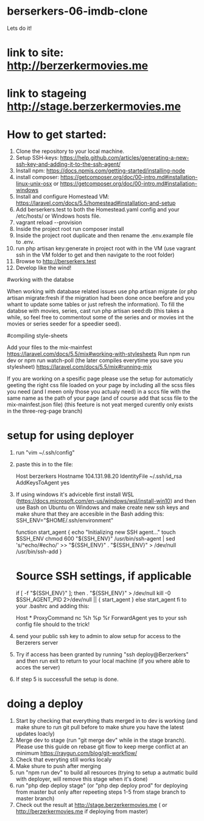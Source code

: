 # berserkers-06-imdb-clone
Lets do it!

# link to site: http://berzerkermovies.me
# link to stageing http://stage.berzerkermovies.me

#

# How to get started:

  1. Clone the repository to your local machine.
  2. Setup SSH-keys: https://help.github.com/articles/generating-a-new-ssh-key-and-adding-it-to-the-ssh-agent/
  3. Install npm: https://docs.npmjs.com/getting-started/installing-node
  4. install composer: https://getcomposer.org/doc/00-intro.md#installation-linux-unix-osx or https://getcomposer.org/doc/00-intro.md#installation-windows
  3. Install and configure Homestead VM: https://laravel.com/docs/5.5/homestead#installation-and-setup
  4. Add berserkers.test to both the Homestead.yaml config and your /etc/hosts/ or Windows hosts file.
  5. vagrant reload --provision
  6. Inside the project root run composer install
  7. Inside the project root duplicate and then rename the .env.example file to .env.
  8. run php artisan key:generate in project root with in the VM (use vagrant ssh in the VM folder to get and then navigate to the root folder)
  9. Browse to http://berserkers.test
  10. Develop like the wind!

#working with the databse

  When working with database related issues use php artisan migrate (or php artisan migrate:fresh if the migration had been done once beefore and you whant to update some tables or just refresh the information). To fill the databse with movies, series, cast run php artisan seed:db (this takes a while, so feel free to commentout some of the series and or movies int the movies or series seeder for a speedier seed).

#compiling style-sheets

 
 Add your files to the mix-mainfest https://laravel.com/docs/5.5/mix#working-with-stylesheets
 Run npm run dev or npm run watch-poll (the later compiles everytime you save you stylesheet) https://laravel.com/docs/5.5/mix#running-mix

 If you are working on a spesific page please use the setup for automaticly geeting the right css file loaded on your page by including all the scss files you need (and I meen only those you actualy need) in a sccs file with the same name as the path of your page (and of course add that scss file to the mix-mainfest.json file)
 (this feeture is not yeat merged curently only exists in the three-reg-page branch)

# setup for using deployer

  1. run "vim ~/.ssh/config"
  2. paste this in to the file: 
     
      Host berzerkers
        Hostname 104.131.98.20
        IdentityFile ~/.ssh/id_rsa
        AddKeysToAgent yes
  3. If using windows it's adviceble first install WSL (https://docs.microsoft.com/en-us/windows/wsl/install-win10) and then use Bash on Ubuntu on Windows and      make create new ssh keys and make shure that they are accesible in the Bash adding this:
      SSH_ENV="$HOME/.ssh/environment"

      function start_agent {
          echo "Initializing new SSH agent..."
          touch $SSH_ENV
          chmod 600 "${SSH_ENV}"
          /usr/bin/ssh-agent | sed 's/^echo/#echo/' >> "${SSH_ENV}"
          . "${SSH_ENV}" > /dev/null
          /usr/bin/ssh-add
      }

      # Source SSH settings, if applicable
      if [ -f "${SSH_ENV}" ]; then
          . "${SSH_ENV}" > /dev/null
          kill -0 $SSH_AGENT_PID 2>/dev/null || {
              start_agent
          }
      else
          start_agent
      fi
    to your .bashrc and adding this:

      Host *
        ProxyCommand nc %h %p %r
        ForwardAgent yes
    to your ssh config file should to the trick!
  4. send your public ssh key to admin to alow setup for access to the Berzerers server
  5. Try if access has been granted by running "ssh deploy@Berzerkers" and then run exit to return to your local machine (if you where able to acces the server)
  6. If step 5 is successfull the setup is done.


# doing a deploy

  1. Start by checking that everything thats merged in to dev is working (and make shure to run git pull before to make shure you have the latest updates loacly)
  2. Merge dev to stage (run "git merge dev" while in the stage branch). Please use this guide on rebase git flow to keep merge conflict at an minimum     https://raygun.com/blog/git-workflow/
  3. Check that everyting still works localy
  4. Make shure to push after merging
  5. run "npm run dev" to build all resources (trying to setup a autmatic build with deployer, will remove this stage when it's done)
  6. run "php dep deploy stage" (or "php dep deploy prod" for deploying from master but only after repeeting steps 1-5 from stage branch to master branch)
  7. Check out the result at http://stage.berzerkermovies.me ( or http://berzerkermovies.me if deploying from master)



